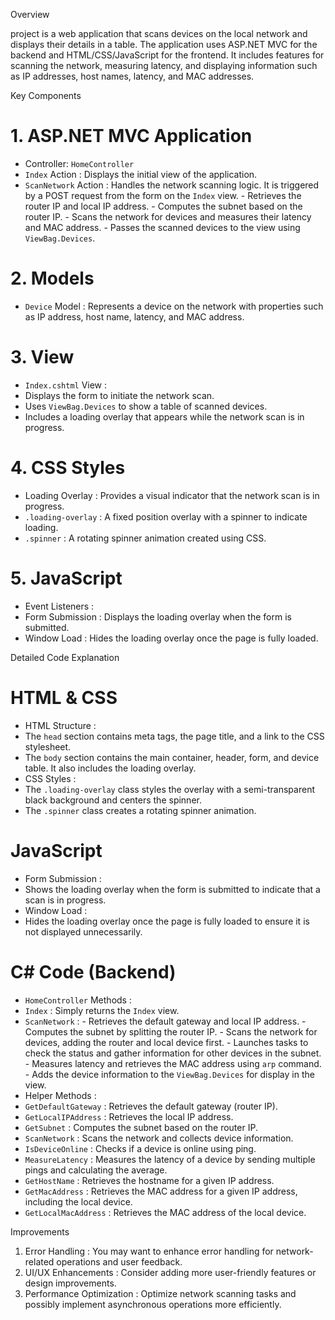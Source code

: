  

  Overview

project is a web application that scans devices on the local network and displays their details in a table. The application uses ASP.NET MVC for the backend and HTML/CSS/JavaScript for the frontend. It includes features for scanning the network, measuring latency, and displaying information such as IP addresses, host names, latency, and MAC addresses.

  Key Components

 # 1.  ASP.NET MVC Application 

-  Controller: `HomeController` 
  -  `Index` Action : Displays the initial view of the application.
  -  `ScanNetwork` Action : Handles the network scanning logic. It is triggered by a POST request from the form on the `Index` view.
    - Retrieves the router IP and local IP address.
    - Computes the subnet based on the router IP.
    - Scans the network for devices and measures their latency and MAC address.
    - Passes the scanned devices to the view using `ViewBag.Devices`.

 # 2.  Models 

-  `Device` Model : Represents a device on the network with properties such as IP address, host name, latency, and MAC address.

 # 3.  View 

-  `Index.cshtml` View : 
  - Displays the form to initiate the network scan.
  - Uses `ViewBag.Devices` to show a table of scanned devices.
  - Includes a loading overlay that appears while the network scan is in progress.

 # 4.  CSS Styles 

-  Loading Overlay : Provides a visual indicator that the network scan is in progress.
  -  `.loading-overlay` : A fixed position overlay with a spinner to indicate loading.
  -  `.spinner` : A rotating spinner animation created using CSS.

 # 5.  JavaScript 

-  Event Listeners :
  -  Form Submission : Displays the loading overlay when the form is submitted.
  -  Window Load : Hides the loading overlay once the page is fully loaded.

  Detailed Code Explanation

 # HTML & CSS

-  HTML Structure :
  - The `head` section contains meta tags, the page title, and a link to the CSS stylesheet.
  - The `body` section contains the main container, header, form, and device table. It also includes the loading overlay.
-  CSS Styles :
  - The `.loading-overlay` class styles the overlay with a semi-transparent black background and centers the spinner.
  - The `.spinner` class creates a rotating spinner animation.

 # JavaScript

-  Form Submission :
  - Shows the loading overlay when the form is submitted to indicate that a scan is in progress.
-  Window Load :
  - Hides the loading overlay once the page is fully loaded to ensure it is not displayed unnecessarily.

 # C# Code (Backend)

-  `HomeController` Methods :
  -  `Index` : Simply returns the `Index` view.
  -  `ScanNetwork` :
    - Retrieves the default gateway and local IP address.
    - Computes the subnet by splitting the router IP.
    - Scans the network for devices, adding the router and local device first.
    - Launches tasks to check the status and gather information for other devices in the subnet.
    - Measures latency and retrieves the MAC address using `arp` command.
    - Adds the device information to the `ViewBag.Devices` for display in the view.
-  Helper Methods :
  -  `GetDefaultGateway` : Retrieves the default gateway (router IP).
  -  `GetLocalIPAddress` : Retrieves the local IP address.
  -  `GetSubnet` : Computes the subnet based on the router IP.
  -  `ScanNetwork` : Scans the network and collects device information.
  -  `IsDeviceOnline` : Checks if a device is online using ping.
  -  `MeasureLatency` : Measures the latency of a device by sending multiple pings and calculating the average.
  -  `GetHostName` : Retrieves the hostname for a given IP address.
  -  `GetMacAddress` : Retrieves the MAC address for a given IP address, including the local device.
  -  `GetLocalMacAddress` : Retrieves the MAC address of the local device.

  Improvements

1.  Error Handling : You may want to enhance error handling for network-related operations and user feedback.
2.  UI/UX Enhancements : Consider adding more user-friendly features or design improvements.
3.  Performance Optimization : Optimize network scanning tasks and possibly implement asynchronous operations more efficiently.

 
